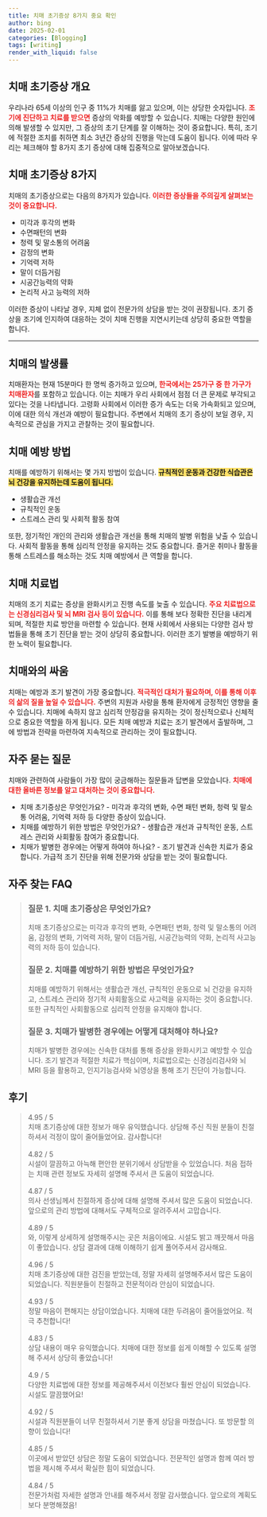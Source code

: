 ```yaml
---
title: 치매 초기증상 8가지 중요 확인
author: bing
date: 2025-02-01
categories: [Blogging]
tags: [writing]
render_with_liquid: false
---
```



<h2 id='치매 초기증상 개요'>치매 초기증상 개요</h2>

<p>우리나라 65세 이상의 인구 중 11%가 치매를 앓고 있으며, 이는 상당한 숫자입니다. <b><span style="color: #ee2323;">조기에 진단하고 치료를 받으면</span></b> 증상의 악화를 예방할 수 있습니다. 치매는 다양한 원인에 의해 발생할 수 있지만, 그 증상의 초기 단계를 잘 이해하는 것이 중요합니다. 특히, 조기에 적절한 조치를 취하면 최소 3년간 증상의 진행을 막는데 도움이 됩니다. 이에 따라 우리는 체크해야 할 8가지 초기 증상에 대해 집중적으로 알아보겠습니다.</p>

<h2 id='치매 초기증상 8가지'>치매 초기증상 8가지</h2>

<p>치매의 초기증상으로는 다음의 8가지가 있습니다. <b><span style="color: #ee2323;">이러한 증상들을 주의깊게 살펴보는 것이 중요합니다.</span></b></p>

<ul>
    <li>미각과 후각의 변화</li>
    <li>수면패턴의 변화</li>
    <li>청력 및 말소통의 어려움</li>
    <li>감정의 변화</li>
    <li>기억력 저하</li>
    <li>말이 더듬거림</li>
    <li>시공간능력의 약화</li>
    <li>논리적 사고 능력의 저하</li>
</ul>

<p>이러한 증상이 나타날 경우, 지체 없이 전문가의 상담을 받는 것이 권장됩니다. 초기 증상을 조기에 인지하여 대응하는 것이 치매 진행을 지연시키는데 상당히 중요한 역할을 합니다.</p>

<hr />

<h2 id='치매의 발생률'>치매의 발생률</h2>

<p>치매환자는 현재 15분마다 한 명씩 증가하고 있으며, <b><span style="color: #ee2323;">한국에서는 25가구 중 한 가구가 치매환자</span></b>를 포함하고 있습니다. 이는 치매가 우리 사회에서 점점 더 큰 문제로 부각되고 있다는 것을 나타냅니다. 고령화 사회에서 이러한 증가 속도는 더욱 가속화되고 있으며, 이에 대한 의식 개선과 예방이 필요합니다. 주변에서 치매의 초기 증상이 보일 경우, 지속적으로 관심을 가지고 관찰하는 것이 필요합니다.</p>

<h2 id='치매 예방 방법'>치매 예방 방법</h2>

<p>치매를 예방하기 위해서는 몇 가지 방법이 있습니다. <b><span style="background-color: #ffe066;">규칙적인 운동과 건강한 식습관은 뇌 건강을 유지하는데 도움이 됩니다.</span></b></p>

<ul>
    <li>생활습관 개선</li>
    <li>규칙적인 운동</li>
    <li>스트레스 관리 및 사회적 활동 참여</li>
</ul>

<p>또한, 정기적인 개인의 관리와 생활습관 개선을 통해 치매의 발병 위험을 낮출 수 있습니다. 사회적 활동을 통해 심리적 안정을 유지하는 것도 중요합니다. 즐거운 취미나 활동을 통해 스트레스를 해소하는 것도 치매 예방에서 큰 역할을 합니다.</p>

<h2 id='치매 치료법'>치매 치료법</h2>

<p>치매의 조기 치료는 증상을 완화시키고 진행 속도를 늦출 수 있습니다. <b><span style="color: #ee2323;">주요 치료법으로는 신경심리검사 및 뇌 MRI 검사 등이 있습니다.</span></b> 이를 통해 보다 정확한 진단을 내리게 되며, 적절한 치료 방안을 마련할 수 있습니다. 현재 사회에서 사용되는 다양한 검사 방법들을 통해 초기 진단을 받는 것이 상당히 중요합니다. 이러한 조기 발병을 예방하기 위한 노력이 필요합니다.</p>

<h2 id='치매와의 싸움'>치매와의 싸움</h2>

<p>치매는 예방과 조기 발견이 가장 중요합니다. <b><span style="color: #ee2323;">적극적인 대처가 필요하며, 이를 통해 이후의 삶의 질을 높일 수 있습니다.</span></b> 주변의 지원과 사랑을 통해 환자에게 긍정적인 영향을 줄 수 있습니다. 치매에 속하지 않고 심리적 안정감을 유지하는 것이 정신적으로나 신체적으로 중요한 역할을 하게 됩니다. 모든 치매 예방과 치료는 조기 발견에서 출발하며, 그에 방법과 전략을 마련하여 지속적으로 관리하는 것이 필요합니다.</p>

<h2 id='자주 묻는 질문'>자주 묻는 질문</h2>

<p>치매와 관련하여 사람들이 가장 많이 궁금해하는 질문들과 답변을 모았습니다. <b><span style="color: #ee2323;">치매에 대한 올바른 정보를 알고 대처하는 것이 중요합니다.</span></b></p>

<ul>
    <li>치매 초기증상은 무엇인가요? - 미각과 후각의 변화, 수면 패턴 변화, 청력 및 말소통 어려움, 기억력 저하 등 다양한 증상이 있습니다.</li>
    <li>치매를 예방하기 위한 방법은 무엇인가요? - 생활습관 개선과 규칙적인 운동, 스트레스 관리와 사회활동 참여가 중요합니다.</li>
    <li>치매가 발병한 경우에는 어떻게 하여야 하나요? - 조기 발견과 신속한 치료가 중요합니다. 가급적 조기 진단을 위해 전문가와 상담을 받는 것이 필요합니다.</li>
</ul>


<h2 id='자주_찾는_FAQ'>자주 찾는 FAQ</h2>
<div itemscope="" itemtype="https://schema.org/FAQPage"> 
<blockquote> 
<div itemscope="" itemprop="mainEntity" itemtype="https://schema.org/Question"> 
<h3 itemprop="name">질문 1. 치매 초기증상은 무엇인가요?</h3> 
<div itemscope="" itemprop="acceptedAnswer" itemtype="https://schema.org/Answer"> 
<span itemprop="text"> 
<p>치매 초기증상으로는 미각과 후각의 변화, 수면패턴 변화, 청력 및 말소통의 어려움, 감정의 변화, 기억력 저하, 말이 더듬거림, 시공간능력의 약화, 논리적 사고능력의 저하 등이 있습니다.</p> 
</span> 
</div> 
</div> 
<div itemscope="" itemprop="mainEntity" itemtype="https://schema.org/Question"> 
<h3 itemprop="name">질문 2. 치매를 예방하기 위한 방법은 무엇인가요?</h3> 
<div itemscope="" itemprop="acceptedAnswer" itemtype="https://schema.org/Answer"> 
<span itemprop="text"> 
<p>치매를 예방하기 위해서는 생활습관 개선, 규칙적인 운동으로 뇌 건강을 유지하고, 스트레스 관리와 정기적 사회활동으로 사고력을 유지하는 것이 중요합니다. 또한 규칙적인 사회활동으로 심리적 안정을 유지해야 합니다.</p> 
</span> 
</div> 
</div> 
<div itemscope="" itemprop="mainEntity" itemtype="https://schema.org/Question"> 
<h3 itemprop="name">질문 3. 치매가 발병한 경우에는 어떻게 대처해야 하나요?</h3> 
<div itemscope="" itemprop="acceptedAnswer" itemtype="https://schema.org/Answer"> 
<span itemprop="text"> 
<p>치매가 발병한 경우에는 신속한 대처를 통해 증상을 완화시키고 예방할 수 있습니다. 조기 발견과 적절한 치료가 핵심이며, 치료법으로는 신경심리검사와 뇌 MRI 등을 활용하고, 인지기능검사와 뇌영상을 통해 조기 진단이 가능합니다.</p> 
</span> 
</div> 
</div> 
</blockquote> 
</div>
<h2 id='후기'>후기</h2>
<div itemscope itemtype="https://schema.org/Product">
  <blockquote>
  <div itemprop="review" itemscope itemtype="https://schema.org/Review">
      <div itemprop="reviewRating" itemscope itemtype="https://schema.org/Rating"> <span itemprop="ratingValue">4.95</span> / <span itemprop="bestRating">5</span> </div>
      <span itemprop="reviewBody">치매 초기증상에 대한 정보가 매우 유익했습니다. 상담해 주신 직원 분들이 친절하셔서 걱정이 많이 줄어들었어요. 감사합니다!</span>
  </div>
  <br>
  <div itemprop="review" itemscope itemtype="https://schema.org/Review">
      <div itemprop="reviewRating" itemscope itemtype="https://schema.org/Rating"> <span itemprop="ratingValue">4.82</span> / <span itemprop="bestRating">5</span> </div>
      <span itemprop="reviewBody">시설이 깔끔하고 아늑해 편안한 분위기에서 상담받을 수 있었습니다. 처음 접하는 치매 관련 정보도 자세히 설명해 주셔서 큰 도움이 되었습니다.</span>
  </div>
  <br>
  <div itemprop="review" itemscope itemtype="https://schema.org/Review">
      <div itemprop="reviewRating" itemscope itemtype="https://schema.org/Rating"> <span itemprop="ratingValue">4.87</span> / <span itemprop="bestRating">5</span> </div>
      <span itemprop="reviewBody">의사 선생님께서 친절하게 증상에 대해 설명해 주셔서 많은 도움이 되었습니다. 앞으로의 관리 방법에 대해서도 구체적으로 알려주셔서 고맙습니다.</span>
  </div>
  <br>
  <div itemprop="review" itemscope itemtype="https://schema.org/Review">
      <div itemprop="reviewRating" itemscope itemtype="https://schema.org/Rating"> <span itemprop="ratingValue">4.89</span> / <span itemprop="bestRating">5</span> </div>
      <span itemprop="reviewBody">와, 이렇게 상세하게 설명해주시는 곳은 처음이에요. 시설도 밝고 깨끗해서 마음이 좋았습니다. 상담 결과에 대해 이해하기 쉽게 풀어주셔서 감사해요.</span>
  </div>
  <br>
  <div itemprop="review" itemscope itemtype="https://schema.org/Review">
      <div itemprop="reviewRating" itemscope itemtype="https://schema.org/Rating"> <span itemprop="ratingValue">4.96</span> / <span itemprop="bestRating">5</span> </div>
      <span itemprop="reviewBody">치매 초기증상에 대한 검진을 받았는데, 정말 자세히 설명해주셔서 많은 도움이 되었습니다. 직원분들이 친절하고 전문적이라 안심이 되었습니다.</span>
  </div>
  <br>
  <div itemprop="review" itemscope itemtype="https://schema.org/Review">
      <div itemprop="reviewRating" itemscope itemtype="https://schema.org/Rating"> <span itemprop="ratingValue">4.93</span> / <span itemprop="bestRating">5</span> </div>
      <span itemprop="reviewBody">정말 마음이 편해지는 상담이었습니다. 치매에 대한 두려움이 줄어들었어요. 적극 추천합니다!</span>
  </div>
  <br>
  <div itemprop="review" itemscope itemtype="https://schema.org/Review">
      <div itemprop="reviewRating" itemscope itemtype="https://schema.org/Rating"> <span itemprop="ratingValue">4.83</span> / <span itemprop="bestRating">5</span> </div>
      <span itemprop="reviewBody">상담 내용이 매우 유익했습니다. 치매에 대한 정보를 쉽게 이해할 수 있도록 설명해 주셔서 상당히 좋았습니다!</span>
  </div>
  <br>
  <div itemprop="review" itemscope itemtype="https://schema.org/Review">
      <div itemprop="reviewRating" itemscope itemtype="https://schema.org/Rating"> <span itemprop="ratingValue">4.9</span> / <span itemprop="bestRating">5</span> </div>
      <span itemprop="reviewBody">다양한 치료법에 대한 정보를 제공해주셔서 이전보다 훨씬 안심이 되었습니다. 시설도 깔끔했어요!</span>
  </div>
  <br>
  <div itemprop="review" itemscope itemtype="https://schema.org/Review">
      <div itemprop="reviewRating" itemscope itemtype="https://schema.org/Rating"> <span itemprop="ratingValue">4.92</span> / <span itemprop="bestRating">5</span> </div>
      <span itemprop="reviewBody">시설과 직원분들이 너무 친절하셔서 기분 좋게 상담을 마쳤습니다. 또 방문할 의향이 있습니다!</span>
  </div>
  <br>
  <div itemprop="review" itemscope itemtype="https://schema.org/Review">
      <div itemprop="reviewRating" itemscope itemtype="https://schema.org/Rating"> <span itemprop="ratingValue">4.85</span> / <span itemprop="bestRating">5</span> </div>
      <span itemprop="reviewBody">이곳에서 받았던 상담은 정말 도움이 되었습니다. 전문적인 설명과 함께 여러 방법을 제시해 주셔서 확실한 힘이 되었습니다.</span>
  </div>
  <br>
  <div itemprop="review" itemscope itemtype="https://schema.org/Review">
      <div itemprop="reviewRating" itemscope itemtype="https://schema.org/Rating"> <span itemprop="ratingValue">4.84</span> / <span itemprop="bestRating">5</span> </div>
      <span itemprop="reviewBody">전문가처럼 자세한 설명과 안내를 해주셔서 정말 감사했습니다. 앞으로의 계획도 보다 분명해졌음!</span>
  </div>
  </blockquote>
</div>
